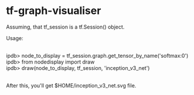 # tf-graph-visualiser


Assuming, that tf_session is a tf.Session() object.<br>

Usage:<br><br>

ipdb> node_to_display = tf_session.graph.get_tensor_by_name('softmax:0')<br>
ipdb> from nodedisplay import draw<br>
ipdb> draw(node_to_display, tf_session, 'inception_v3_net')<br><br>

After this, you'll get $HOME/inception_v3_net.svg file.
